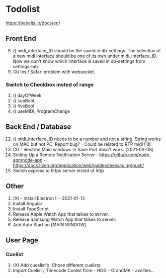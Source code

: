 # Todolist
https://babeljs.io/docs/en/

## Front End
8. () midi_interface_ID should be the saved in db-settings. The selection of a new midi interface should be one of its own under midi_interface_ID. Now we don't know which interface is saved in db-settings from settings-tab.
15. (X) ios / Safari problem with websocket.

### Switch to Checkbox insted of range
1. () dayOfWeek
2. () cueBool
3. () fiveBool
4. () useMIDI_ProgramChange

## Back End / Database
12. () midi_interface_ID needs to be a number and not a string. String works on MAC but not PC. Report bug? - Could be related to RTP midi !!!!!!
13. (X) - electron Main windows -> Save Port dosn't work. [2021-03-08]
14. Setting Up a Remote Notification Server - https://github.com/node-apn/node-apn - https://docs.tizen.org/application/web/guides/messaging/push/
15. Switch express to https server insted of http

## Other
1. (X) - Install Electron !!    - 2021-01-13
2. Install Angular
3. Install TypeScript
4. Release Apple Watch App that talkes to server.
5. Release Samsung Watch App that talkes to server.
6. Add Auto Start on [MAIN WINDOW]

## User Page
### Cuelist
1. (X) Add cueslist's. Chose different cuelists
2. Import Cuelist / Timecode Cuelist from - HOG - GrandMA - avolites...
